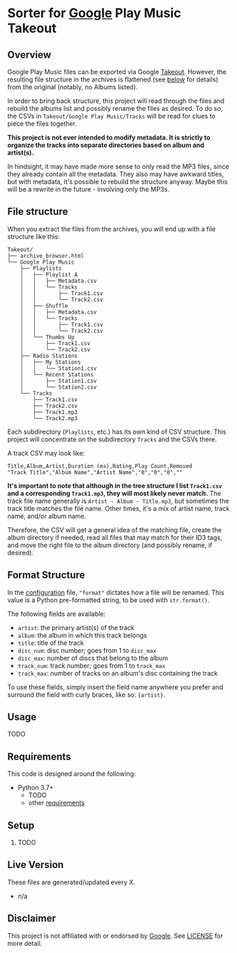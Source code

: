 # Sorter for [Google] Play Music Takeout

## Overview

Google Play Music files can be exported via Google [Takeout]. However, the resulting file structure in the archives is flattened (see [below](#file-structure) for details) from the original (notably, no Albums listed).

In order to bring back structure, this project will read through the files and rebuild the albums list and possibly rename the files as desired. To do so, the CSVs in `Takeout/Google Play Music/Tracks` will be read for clues to piece the files together.

**This project is not ever intended to modify metadata. It is strictly to organize the tracks into separate directories based on album and artist(s).**

In hindsight, it may have made more sense to only read the MP3 files, since they already contain all the metadata. They also may have awkward titles, but with metadata, it's possible to rebuild the structure anyway. Maybe this will be a rewrite in the future - involving only the MP3s.

## File structure

When you extract the files from the archives, you will end up with a file structure like this:

```
Takeout/
├── archive_browser.html
└── Google Play Music
    ├── Playlists
    │   ├── Playlist A
    │   │   ├── Metadata.csv
    │   │   └── Tracks
    │   │       ├── Track1.csv
    │   │       └── Track2.csv
    │   ├── Shuffle
    │   │   ├── Metadata.csv
    │   │   └── Tracks
    │   │       ├── Track1.csv
    │   │       └── Track2.csv
    │   └── Thumbs Up
    │       ├── Track1.csv
    │       └── Track2.csv
    ├── Radio Stations
    │   ├── My Stations
    │   │   └── Station1.csv
    │   └── Recent Stations
    │       ├── Station1.csv
    │       └── Station2.csv
    └── Tracks
        ├── Track1.csv
        ├── Track2.csv
        ├── Track1.mp3
        └── Track2.mp3
```

Each subdirectory (`Playlists`, etc.) has its own kind of CSV structure. This project will concentrate on the subdirectory `Tracks` and the CSVs there.

A track CSV may look like:

```
Title,Album,Artist,Duration (ms),Rating,Play Count,Removed
"Track Title","Album Name","Artist Name","0","0","0",""
```

**It's important to note that although in the tree structure I list `Track1.csv` and a corresponding `Track1.mp3`, they will most likely never match.** The track file name generally is `Artist - Album - Title.mp3`, but sometimes the track title matches the file name. Other times, it's a mix of artist name, track name, and/or album name.

Therefore, the CSV will get a general idea of the matching file, create the album directory if needed, read all files that may match for their ID3 tags, and move the right file to the album directory (and possibly rename, if desired).

## Format Structure

In the [configuration](config.json.example) file, `"format"` dictates how a file will be renamed. This value is a Python pre-formatted string, to be used with `str.format()`.

The following fields are available:

- `artist`: the primary artist(s) of the track
- `album`: the album in which this track belongs
- `title`: title of the track
- `disc_num`: disc number; goes from 1 to `disc_max`
- `disc_max`: number of discs that belong to the album
- `track_num`: track number; goes from 1 to `track_max`
- `track_max`: number of tracks on an album's disc containing the track

To use these fields, simply insert the field name anywhere you prefer and surround the field with curly braces, like so: `{artist}`.

## Usage

TODO

## Requirements

This code is designed around the following:

- Python 3.7+
    - TODO
    - other [requirements](requirements.txt)

## Setup

1. TODO

## Live Version

These files are generated/updated every X.

- n/a

## Disclaimer

This project is not affiliated with or endorsed by [Google]. See [LICENSE](LICENSE) for more detail.

[Google]: https://www.google.com
[Takeout]: https://takeout.google.com
